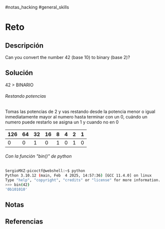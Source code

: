 #notas_hacking #general_skills
# Reto
## Descripción
Can you convert the number 42 (base 10) to binary (base 2)?
## Solución
42 > BINARIO
###### Restando potencias
Tomas las potencias de 2 y vas restando desde la potencia menor
o igual inmediatamente mayor al numero hasta terminar con un 0,
cuándo un numero puede restarlo se asigna un 1 y cuando no en 0

| 126 | 64  | 32  | 16  | 8   | 4   | 2   | 1   |
| --- | --- | --- | --- | --- | --- | --- | --- |
| 0   | 0   | 1   | 0   | 1   | 0   | 1   | 0   |
###### Con la función "bin()" de python
``` bash
SergioMXZ-picoctf@webshell:~$ python
Python 3.10.12 (main, Feb  4 2025, 14:57:36) [GCC 11.4.0] on linux
Type "help", "copyright", "credits" or "license" for more information.
>>> bin(42)
'0b101010'
```
## Notas
## Referencias
